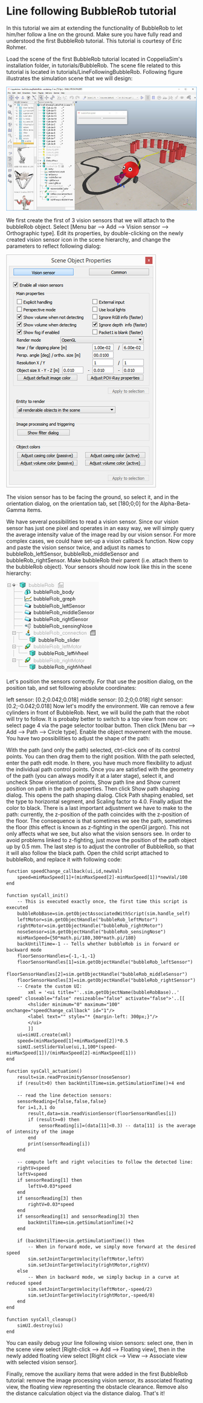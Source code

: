 # Line following BubbleRob tutorial
In this tutorial we aim at extending the functionality of BubbleRob to let him/her follow a line on the ground. Make sure you have fully read and understood the first BubbleRob tutorial. This tutorial is courtesy of Eric Rohmer.

Load the scene of the first BubbleRob tutorial located in CoppeliaSim's installation folder, in tutorials/BubbleRob. The scene file related to this tutorial is located in tutorials/LineFollowingBubbleRob. Following figure illustrates the simulation scene that we will design:

![bubblerob](img/lbubbleRobTut1.jpg)

We first create the first of 3 vision sensors that we will attach to the bubbleRob object. Select [Menu bar --> Add --> Vision sensor --> Orthographic type]. Edit its properties, by double-clicking on the newly created vision sensor icon in the scene hierarchy, and change the parameters to reflect following dialog:


![bubblerob](img/lbubbleRobTut2.jpg)

The vision sensor has to be facing the ground, so select it, and in the orientation dialog, on the orientation tab, set [180;0;0] for the Alpha-Beta-Gamma items.

We have several possibilities to read a vision sensor. Since our vision sensor has just one pixel and operates in an easy way, we will simply query the average intensity value of the image read by our vision sensor. For more complex cases, we could have set-up a vision callback function. Now copy and paste the vision sensor twice, and adjust its names to bubbleRob_leftSensor, bubbleRob_middleSensor and bubbleRob_rightSensor. Make bubbleRob their parent (i.e. attach them to the bubbleRob object). Your sensors should now look like this in the scene hierarchy:


![bubblerob](img/lbubbleRobTut3.jpg)

Let's position the sensors correctly. For that use the position dialog, on the position tab, and set following absolute coordinates:

left sensor: [0.2;0.042;0.018]
middle sensor: [0.2;0;0.018]
right sensor: [0.2;-0.042;0.018]
Now let's modify the environment. We can remove a few cylinders in front of BubbleRob. Next, we will build the path that the robot will try to follow. It is probaby better to switch to a top view from now on: select page 4 via the page selector toolbar button. Then click [Menu bar --> Add --> Path --> Circle type]. Enable the object movement with the mouse. You have two possibilities to adjust the shape of the path:

With the path (and only the path) selected, ctrl-click one of its control points. You can then drag them to the right position.
With the path selected, enter the path edit mode. In there, you have much more flexibility to adjust the individual path control points.
Once you are satisfied with the geometry of the path (you can always modify it at a later stage), select it, and uncheck Show orientation of points, Show path line and Show current position on path in the path properties. Then click Show path shaping dialog. This opens the path shaping dialog. Click Path shaping enabled, set the type to horizontal segment, and Scaling factor to 4.0. Finally adjust the color to black. There is a last important adjustment we have to make to the path: currently, the z-position of the path coincides with the z-position of the floor. The consequence is that sometimes we see the path, sometimes the floor (this effect is known as z-fighting in the openGl jargon). This not only affects what we see, but also what the vision sensors see. In order to avoid problems linked to z-fighting, just move the position of the path object up by 0.5 mm.
The last step is to adjust the controller of BubbleRob, so that it will also follow the black path. Open the child script attached to bubbleRob, and replace it with following code:

```
function speedChange_callback(ui,id,newVal)
    speed=minMaxSpeed[1]+(minMaxSpeed[2]-minMaxSpeed[1])*newVal/100
end

function sysCall_init()
    -- This is executed exactly once, the first time this script is executed
    bubbleRobBase=sim.getObjectAssociatedWithScript(sim.handle_self)
    leftMotor=sim.getObjectHandle("bubbleRob_leftMotor")
    rightMotor=sim.getObjectHandle("bubbleRob_rightMotor")
    noseSensor=sim.getObjectHandle("bubbleRob_sensingNose")
    minMaxSpeed={50*math.pi/180,300*math.pi/180}
    backUntilTime=-1 -- Tells whether bubbleRob is in forward or backward mode
    floorSensorHandles={-1,-1,-1}
    floorSensorHandles[1]=sim.getObjectHandle("bubbleRob_leftSensor")
    floorSensorHandles[2]=sim.getObjectHandle("bubbleRob_middleSensor")
    floorSensorHandles[3]=sim.getObjectHandle("bubbleRob_rightSensor")
    -- Create the custom UI:
        xml = '<ui title="'..sim.getObjectName(bubbleRobBase)..' speed" closeable="false" resizeable="false" activate="false">'..[[
        <hslider minimum="0" maximum="100" onchange="speedChange_callback" id="1"/>
        <label text="" style="* {margin-left: 300px;}"/>
        </ui>
        ]]
    ui=simUI.create(xml)
    speed=(minMaxSpeed[1]+minMaxSpeed[2])*0.5
    simUI.setSliderValue(ui,1,100*(speed-minMaxSpeed[1])/(minMaxSpeed[2]-minMaxSpeed[1]))
end

function sysCall_actuation()
    result=sim.readProximitySensor(noseSensor)
    if (result>0) then backUntilTime=sim.getSimulationTime()+4 end

    -- read the line detection sensors:
    sensorReading={false,false,false}
    for i=1,3,1 do
        result,data=sim.readVisionSensor(floorSensorHandles[i])
        if (result>=0) then
            sensorReading[i]=(data[11]<0.3) -- data[11] is the average of intensity of the image
        end
        print(sensorReading[i])
    end

    -- compute left and right velocities to follow the detected line:
    rightV=speed
    leftV=speed
    if sensorReading[1] then
        leftV=0.03*speed
    end
    if sensorReading[3] then
        rightV=0.03*speed
    end
    if sensorReading[1] and sensorReading[3] then
        backUntilTime=sim.getSimulationTime()+2
    end

    if (backUntilTime<sim.getSimulationTime()) then
        -- When in forward mode, we simply move forward at the desired speed
        sim.setJointTargetVelocity(leftMotor,leftV)
        sim.setJointTargetVelocity(rightMotor,rightV)
    else
        -- When in backward mode, we simply backup in a curve at reduced speed
        sim.setJointTargetVelocity(leftMotor,-speed/2)
        sim.setJointTargetVelocity(rightMotor,-speed/8)
    end
end

function sysCall_cleanup()
	simUI.destroy(ui)
end
```
You can easily debug your line following vision sensors: select one, then in the scene view select [Right-click --> Add --> Floating view], then in the newly added floating view select [Right click --> View --> Associate view with selected vision sensor].

Finally, remove the auxiliary items that were added in the first BubbleRob tutorial: remove the image processing vision sensor, its associated floating view, the floating view representing the obstacle clearance. Remove also the distance calculation object via the distance dialog. That's it!


